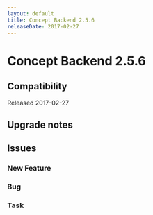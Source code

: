 ```yaml
---
layout: default
title: Concept Backend 2.5.6
releaseDate: 2017-02-27
---
```

<div class="jumbotron">
    <h1>Concept Backend 2.5.6</h1>    
    <h2>Compatibility</h2>
    <ul>
    </ul>
</div>

Released 2017-02-27



## Upgrade notes  
         



## Issues  


### New Feature 



### Bug 



### Task 



